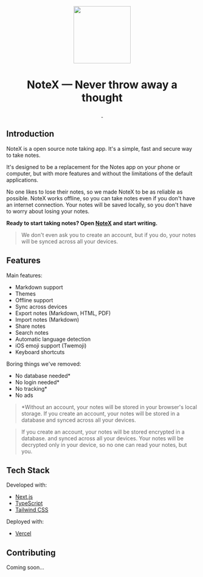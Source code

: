 <div align="center">

<p align="center">
  <a href="https://notex.live">
    <picture>
      <source media="(prefers-color-scheme: dark)" srcset="https://notex.live/logos/logo-notex.svg">
      <img src="https://notex.live/logos/logo-notex-inverted.svg" width="150">
    </picture>
  </a>
</p>

# NoteX — Never throw away a thought

<p align="center">
  <a aria-label="Latest Release" href="https://github.com/gelzinn/notex/releases/latest">
    <img alt="" src="https://img.shields.io/github/v/release/gelzinn/notex?style=for-the-badge&labelColor=000000">
  </a>
  <a aria-label="License" href="https://github.com/gelzinn/notex/blob/main/LICENSE.md">
    <img alt="" src="https://img.shields.io/github/license/gelzinn/notex?style=for-the-badge&labelColor=000000">
  </a>
</p>

</div>

## Introduction

NoteX is a open source note taking app. It's a simple, fast and secure way to take notes.

It's designed to be a replacement for the Notes app on your phone or computer, but with more features and without the limitations of the default applications.

No one likes to lose their notes, so we made NoteX to be as reliable as possible. NoteX works offline, so you can take notes even if you don't have an internet connection. Your notes will be saved locally, so you don't have to worry about losing your notes.

**Ready to start taking notes? Open [NoteX](https://notex.live) and start writing.**

> We don't even ask you to create an account, but if you do, your notes will be synced across all your devices.

## Features

Main features:

- Markdown support
- Themes
- Offline support
- Sync across devices
- Export notes (Markdown, HTML, PDF)
- Import notes (Markdown)
- Share notes
- Search notes
- Automatic language detection
- iOS emoji support (Twemoji)
- Keyboard shortcuts

Boring things we've removed:

- No database needed\*
- No login needed\*
- No tracking\*
- No ads

> \*Without an account, your notes will be stored in your browser's local storage. If you create an account, your notes will be stored in a database and synced across all your devices.

> If you create an account, your notes will be stored encrypted in a database. and synced across all your devices. Your notes will be decrypted only in your device, so no one can read your notes, but you.

## Tech Stack

Developed with:

- [Next.js](https://nextjs.org/)
- [TypeScript](https://www.typescriptlang.org/)
- [Tailwind CSS](https://tailwindcss.com/)

Deployed with:

- [Vercel](https://vercel.com/)

## Contributing

Coming soon...
